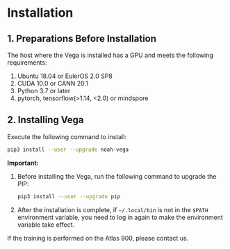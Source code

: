 # Installation

## 1. Preparations Before Installation

The host where the Vega is installed has a GPU and meets the following requirements:

1. Ubuntu 18.04 or EulerOS 2.0 SP8
2. CUDA 10.0 or CANN 20.1
3. Python 3.7 or later
4. pytorch, tensorflow(>1.14, <2.0) or mindspore

## 2. Installing Vega

Execute the following command to install:

```bash
pip3 install --user --upgrade noah-vega
```

**Important:**

1. Before installing the Vega, run the following command to upgrade the PIP:

    ```bash
    pip3 install --user --upgrade pip
    ```

2. After the installation is complete, if `~/.local/bin` is not in the `$PATH` environment variable, you need to log in again to make the environment variable take effect.

If the training is performed on the Atlas 900, please contact us.
